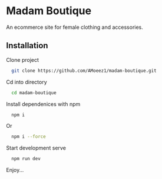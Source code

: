 
# Madam Boutique

An ecommerce site for female clothing and accessories.



## Installation



Clone project

```bash
  git clone https://github.com/AMoeez1/madam-boutique.git
```

Cd into directory
```bash
  cd madam-boutique
```

Install dependenices with npm

```bash
  npm i
```
Or
```bash
  npm i --force
```

Start development serve
```bash
  npm run dev
```

Enjoy...  
